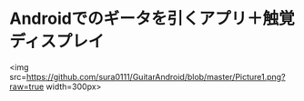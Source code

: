 # Androidでのギータを引くアプリ＋触覚ディスプレイ

<img src=https://github.com/sura0111/GuitarAndroid/blob/master/Picture1.png?raw=true width=300px>